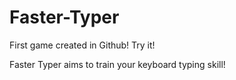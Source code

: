 # Faster-Typer
First game created in Github!
Try it!

Faster Typer aims to train your keyboard typing skill!
